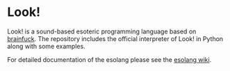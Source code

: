 # Look!
 
Look! is a sound-based esoteric programming language based on [brainfuck](https://esolangs.org/wiki/Brainfuck). The repository includes the official interpreter of Look! in Python along with some examples.

For detailed documentation of the esolang please see the [esolang wiki](https://esolangs.org/wiki/Look!).